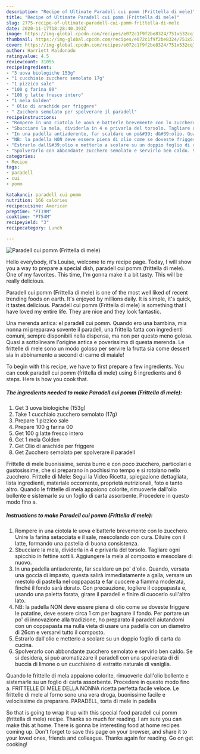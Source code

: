 ```yaml
---
description: "Recipe of Ultimate Paradell cui pomm (Frittella di mele)"
title: "Recipe of Ultimate Paradell cui pomm (Frittella di mele)"
slug: 2775-recipe-of-ultimate-paradell-cui-pomm-frittella-di-mele
date: 2020-11-17T18:28:40.393Z
image: https://img-global.cpcdn.com/recipes/e072c1f9f2be8324/751x532cq70/paradell-cui-pomm-frittella-di-mele-recipe-main-photo.jpg
thumbnail: https://img-global.cpcdn.com/recipes/e072c1f9f2be8324/751x532cq70/paradell-cui-pomm-frittella-di-mele-recipe-main-photo.jpg
cover: https://img-global.cpcdn.com/recipes/e072c1f9f2be8324/751x532cq70/paradell-cui-pomm-frittella-di-mele-recipe-main-photo.jpg
author: Harriett Maldonado
ratingvalue: 4.5
reviewcount: 31095
recipeingredient:
- "3 uova biologiche 153g"
- "1 cucchiaio zucchero semolato 17g"
- "1 pizzico sale"
- "100 g farina 00"
- "100 g latte fresco intero"
- "1 mela Golden"
- " Olio di arachide per friggere"
- " Zucchero semolato per spolverare il paradell"
recipeinstructions:
- "Rompere in una ciotola le uova e batterle brevemente con lo zucchero. Unire la farina setacciata e il sale, mescolando con cura. Diluire con il latte, formando una pastella di buona consistenza."
- "Sbucciare la mela, dividerla in 4 e privarla del torsolo. Tagliare ogni spicchio in fettine sottili. Aggiungere la mela al composto e mescolare di nuovo."
- "In una padella antiaderente, far scaldare un po&#39; d&#39;olio. Quando, versata una goccia di impasto, questa salirà immediatamente a galla, versare un mestolo di pastella nel coppapasta e far cuocere a fiamma moderata, finché il fondo sarà dorato. Con precauzione, togliere il coppapasta e, usando una paletta forata, girare il paradell e finire di cuocerlo sull&#39;altro lato."
- "NB: la padella NON deve essere piena di olio come se doveste friggere le patatine, deve essere circa 1 cm per bagnare il fondo. Per portare un po&#39; di innovazione alla tradizione, ho preparato il paradell aiutandomi con un coppapasta ma nulla vieta di usare una padella con un diametro di 26cm e versarvi tutto il composto."
- "Estrarlo dall&#39;olio e metterlo a scolare su un doppio foglio di carta da cucina."
- "Spolverarlo con abbondante zucchero semolato e servirlo ben caldo. Se si desidera, si può aromatizzare il paradell con una spolverata di di buccia di limone o un cucchiaino di estratto naturale di vaniglia."
categories:
- Recipe
tags:
- paradell
- cui
- pomm

katakunci: paradell cui pomm 
nutrition: 166 calories
recipecuisine: American
preptime: "PT19M"
cooktime: "PT54M"
recipeyield: "3"
recipecategory: Lunch

---
```



![Paradell cui pomm (Frittella di mele)](https://img-global.cpcdn.com/recipes/e072c1f9f2be8324/751x532cq70/paradell-cui-pomm-frittella-di-mele-recipe-main-photo.jpg)

Hello everybody, it's Louise, welcome to my recipe page. Today, I will show you a way to prepare a special dish, paradell cui pomm (frittella di mele). One of my favorites. This time, I'm gonna make it a bit tasty. This will be really delicious.

Paradell cui pomm (Frittella di mele) is one of the most well liked of recent trending foods on earth. It's enjoyed by millions daily. It is simple, it's quick, it tastes delicious. Paradell cui pomm (Frittella di mele) is something that I have loved my entire life. They are nice and they look fantastic.

Una merenda antica: el paradell cui pomm. Quando ero una bambina, mia nonna mi preparava sovente il paradell, una frittella fatta con ingredienti comuni, sempre disponibili nella dispensa, ma non per questo meno golosa. Quasi a sottolineare l&#39;origine antica e poverissima di questa merenda. Le frittelle di mele sono un modo goloso per servire la frutta sia come dessert sia in abbinamento a secondi di carne di maiale!


To begin with this recipe, we have to first prepare a few ingredients. You can cook paradell cui pomm (frittella di mele) using 8 ingredients and 6 steps. Here is how you cook that.

<!--inarticleads1-->

##### The ingredients needed to make Paradell cui pomm (Frittella di mele):

1. Get 3 uova biologiche (153g)
1. Take 1 cucchiaio zucchero semolato (17g)
1. Prepare 1 pizzico sale
1. Prepare 100 g farina 00
1. Get 100 g latte fresco intero
1. Get 1 mela Golden
1. Get  Olio di arachide per friggere
1. Get  Zucchero semolato per spolverare il paradell


Frittelle di mele buonissime, senza burro e con poco zucchero, particolari e gustosissime, che si preparano in pochissimo tempo e si rotolano nello zucchero. Frittelle di Mele: Segui la Video Ricetta, spiegazione dettagliata, lista ingredienti, materiale occorrente, proprietà nutrizionali, foto e tanto altro. Quando le frittelle di mela appaiono colorite, rimuoverle dall&#39;olio bollente e sistemarle su un foglio di carta assorbente. Procedere in questo modo fino a. 

<!--inarticleads2-->

##### Instructions to make Paradell cui pomm (Frittella di mele):

1. Rompere in una ciotola le uova e batterle brevemente con lo zucchero. Unire la farina setacciata e il sale, mescolando con cura. Diluire con il latte, formando una pastella di buona consistenza.
1. Sbucciare la mela, dividerla in 4 e privarla del torsolo. Tagliare ogni spicchio in fettine sottili. Aggiungere la mela al composto e mescolare di nuovo.
1. In una padella antiaderente, far scaldare un po&#39; d&#39;olio. Quando, versata una goccia di impasto, questa salirà immediatamente a galla, versare un mestolo di pastella nel coppapasta e far cuocere a fiamma moderata, finché il fondo sarà dorato. Con precauzione, togliere il coppapasta e, usando una paletta forata, girare il paradell e finire di cuocerlo sull&#39;altro lato.
1. NB: la padella NON deve essere piena di olio come se doveste friggere le patatine, deve essere circa 1 cm per bagnare il fondo. Per portare un po&#39; di innovazione alla tradizione, ho preparato il paradell aiutandomi con un coppapasta ma nulla vieta di usare una padella con un diametro di 26cm e versarvi tutto il composto.
1. Estrarlo dall&#39;olio e metterlo a scolare su un doppio foglio di carta da cucina.
1. Spolverarlo con abbondante zucchero semolato e servirlo ben caldo. Se si desidera, si può aromatizzare il paradell con una spolverata di di buccia di limone o un cucchiaino di estratto naturale di vaniglia.


Quando le frittelle di mela appaiono colorite, rimuoverle dall&#39;olio bollente e sistemarle su un foglio di carta assorbente. Procedere in questo modo fino a. FRITTELLE DI MELE DELLA NONNA ricetta perfetta facile veloce. Le frittelle di mele al forno sono una vera droga, buonissime facile e velocissime da preparare. PARADELL, torta di mele in padella 

So that is going to wrap it up with this special food paradell cui pomm (frittella di mele) recipe. Thanks so much for reading. I am sure you can make this at home. There is gonna be interesting food at home recipes coming up. Don't forget to save this page on your browser, and share it to your loved ones, friends and colleague. Thanks again for reading. Go on get cooking!
